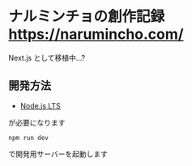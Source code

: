 # ナルミンチョの創作記録 https://narumincho.com/

Next.js として移植中...?

## 開発方法

- [Node.js LTS](https://nodejs.org/ja/)

が必要になります

```
npm run dev
```

で開発用サーバーを起動します
